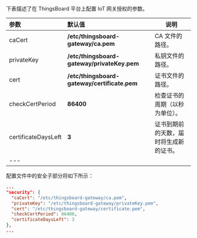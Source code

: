 下表描述了在 ThingsBoard 平台上配置 IoT 网关授权的参数。

| **参数** | **默认值** | **说明** |
|:-|:-|-
| caCert                   | **/etc/thingsboard-gateway/ca.pem**          | CA 文件的路径。                                                      |
| privateKey               | **/etc/thingsboard-gateway/privateKey.pem**  | 私钥文件的路径。                                             |
| cert                     | **/etc/thingsboard-gateway/certificate.pem** | 证书文件的路径。                                             |
| checkCertPeriod          | **86400**                                    | 检查证书的周期（以秒为单位）。                                   |
| certificateDaysLeft      | **3**                                        | 证书到期前的天数，届时将生成新的证书。                          |
|---    

配置文件中的安全子部分将如下所示：

```json
...
"security": {
  "caCert": "/etc/thingsboard-gateway/ca.pem",
  "privateKey": "/etc/thingsboard-gateway/privateKey.pem",
  "cert": "/etc/thingsboard-gateway/certificate.pem",
  "checkCertPeriod": 86400,
  "certificateDaysLeft": 3
},
...
```